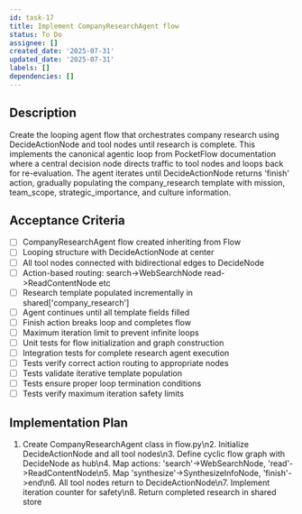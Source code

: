 ```yaml
---
id: task-17
title: Implement CompanyResearchAgent flow
status: To Do
assignee: []
created_date: '2025-07-31'
updated_date: '2025-07-31'
labels: []
dependencies: []
---
```


## Description

Create the looping agent flow that orchestrates company research using DecideActionNode and tool nodes until research is complete. This implements the canonical agentic loop from PocketFlow documentation where a central decision node directs traffic to tool nodes and loops back for re-evaluation. The agent iterates until DecideActionNode returns 'finish' action, gradually populating the company_research template with mission, team_scope, strategic_importance, and culture information.
## Acceptance Criteria

- [ ] CompanyResearchAgent flow created inheriting from Flow
- [ ] Looping structure with DecideActionNode at center
- [ ] All tool nodes connected with bidirectional edges to DecideNode
- [ ] Action-based routing: search->WebSearchNode read->ReadContentNode etc
- [ ] Research template populated incrementally in shared['company_research']
- [ ] Agent continues until all template fields filled
- [ ] Finish action breaks loop and completes flow
- [ ] Maximum iteration limit to prevent infinite loops
- [ ] Unit tests for flow initialization and graph construction
- [ ] Integration tests for complete research agent execution
- [ ] Tests verify correct action routing to appropriate nodes
- [ ] Tests validate iterative template population
- [ ] Tests ensure proper loop termination conditions
- [ ] Tests verify maximum iteration safety limits

## Implementation Plan

1. Create CompanyResearchAgent class in flow.py\n2. Initialize DecideActionNode and all tool nodes\n3. Define cyclic flow graph with DecideNode as hub\n4. Map actions: 'search'->WebSearchNode, 'read'->ReadContentNode\n5. Map 'synthesize'->SynthesizeInfoNode, 'finish'->end\n6. All tool nodes return to DecideActionNode\n7. Implement iteration counter for safety\n8. Return completed research in shared store
